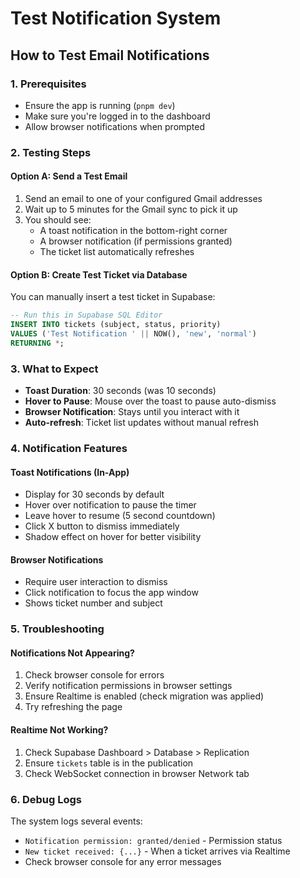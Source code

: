 # Test Notification System

## How to Test Email Notifications

### 1. Prerequisites
- Ensure the app is running (`pnpm dev`)
- Make sure you're logged in to the dashboard
- Allow browser notifications when prompted

### 2. Testing Steps

#### Option A: Send a Test Email
1. Send an email to one of your configured Gmail addresses
2. Wait up to 5 minutes for the Gmail sync to pick it up
3. You should see:
   - A toast notification in the bottom-right corner
   - A browser notification (if permissions granted)
   - The ticket list automatically refreshes

#### Option B: Create Test Ticket via Database
You can manually insert a test ticket in Supabase:

```sql
-- Run this in Supabase SQL Editor
INSERT INTO tickets (subject, status, priority)
VALUES ('Test Notification ' || NOW(), 'new', 'normal')
RETURNING *;
```

### 3. What to Expect
- **Toast Duration**: 30 seconds (was 10 seconds)
- **Hover to Pause**: Mouse over the toast to pause auto-dismiss
- **Browser Notification**: Stays until you interact with it
- **Auto-refresh**: Ticket list updates without manual refresh

### 4. Notification Features

#### Toast Notifications (In-App)
- Display for 30 seconds by default
- Hover over notification to pause the timer
- Leave hover to resume (5 second countdown)
- Click X button to dismiss immediately
- Shadow effect on hover for better visibility

#### Browser Notifications
- Require user interaction to dismiss
- Click notification to focus the app window
- Shows ticket number and subject

### 5. Troubleshooting

#### Notifications Not Appearing?
1. Check browser console for errors
2. Verify notification permissions in browser settings
3. Ensure Realtime is enabled (check migration was applied)
4. Try refreshing the page

#### Realtime Not Working?
1. Check Supabase Dashboard > Database > Replication
2. Ensure `tickets` table is in the publication
3. Check WebSocket connection in browser Network tab

### 6. Debug Logs
The system logs several events:
- `Notification permission: granted/denied` - Permission status
- `New ticket received: {...}` - When a ticket arrives via Realtime
- Check browser console for any error messages